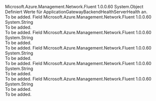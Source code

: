 <Type Name="ApplicationGatewayBackendHealthServerHealth" FullName="Microsoft.Azure.Management.Network.Fluent.Models.ApplicationGatewayBackendHealthServerHealth">
  <TypeSignature Language="C#" Value="public static class ApplicationGatewayBackendHealthServerHealth" />
  <TypeSignature Language="ILAsm" Value=".class public auto ansi abstract sealed beforefieldinit ApplicationGatewayBackendHealthServerHealth extends System.Object" />
  <TypeSignature Language="DocId" Value="T:Microsoft.Azure.Management.Network.Fluent.Models.ApplicationGatewayBackendHealthServerHealth" />
  <TypeSignature Language="VB.NET" Value="Public Class ApplicationGatewayBackendHealthServerHealth" />
  <TypeSignature Language="F#" Value="type ApplicationGatewayBackendHealthServerHealth = class" />
  <AssemblyInfo>
    <AssemblyName>Microsoft.Azure.Management.Network.Fluent</AssemblyName>
    <AssemblyVersion>1.0.0.60</AssemblyVersion>
  </AssemblyInfo>
  <Base>
    <BaseTypeName>System.Object</BaseTypeName>
  </Base>
  <Interfaces />
  <Docs>
    <summary>
            Definiert Werte für ApplicationGatewayBackendHealthServerHealth an.
            </summary>
    <remarks>To be added.</remarks>
  </Docs>
  <Members>
    <Member MemberName="Down">
      <MemberSignature Language="C#" Value="public const string Down;" />
      <MemberSignature Language="ILAsm" Value=".field public static literal string Down" />
      <MemberSignature Language="DocId" Value="F:Microsoft.Azure.Management.Network.Fluent.Models.ApplicationGatewayBackendHealthServerHealth.Down" />
      <MemberSignature Language="VB.NET" Value="Public Const Down As String " />
      <MemberSignature Language="F#" Value="val mutable Down : string" Usage="Microsoft.Azure.Management.Network.Fluent.Models.ApplicationGatewayBackendHealthServerHealth.Down" />
      <MemberType>Field</MemberType>
      <AssemblyInfo>
        <AssemblyName>Microsoft.Azure.Management.Network.Fluent</AssemblyName>
        <AssemblyVersion>1.0.0.60</AssemblyVersion>
      </AssemblyInfo>
      <ReturnValue>
        <ReturnType>System.String</ReturnType>
      </ReturnValue>
      <Docs>
        <summary>To be added.</summary>
        <remarks>To be added.</remarks>
      </Docs>
    </Member>
    <Member MemberName="Draining">
      <MemberSignature Language="C#" Value="public const string Draining;" />
      <MemberSignature Language="ILAsm" Value=".field public static literal string Draining" />
      <MemberSignature Language="DocId" Value="F:Microsoft.Azure.Management.Network.Fluent.Models.ApplicationGatewayBackendHealthServerHealth.Draining" />
      <MemberSignature Language="VB.NET" Value="Public Const Draining As String " />
      <MemberSignature Language="F#" Value="val mutable Draining : string" Usage="Microsoft.Azure.Management.Network.Fluent.Models.ApplicationGatewayBackendHealthServerHealth.Draining" />
      <MemberType>Field</MemberType>
      <AssemblyInfo>
        <AssemblyName>Microsoft.Azure.Management.Network.Fluent</AssemblyName>
        <AssemblyVersion>1.0.0.60</AssemblyVersion>
      </AssemblyInfo>
      <ReturnValue>
        <ReturnType>System.String</ReturnType>
      </ReturnValue>
      <Docs>
        <summary>To be added.</summary>
        <remarks>To be added.</remarks>
      </Docs>
    </Member>
    <Member MemberName="Partial">
      <MemberSignature Language="C#" Value="public const string Partial;" />
      <MemberSignature Language="ILAsm" Value=".field public static literal string Partial" />
      <MemberSignature Language="DocId" Value="F:Microsoft.Azure.Management.Network.Fluent.Models.ApplicationGatewayBackendHealthServerHealth.Partial" />
      <MemberSignature Language="VB.NET" Value="Public Const Partial As String " />
      <MemberSignature Language="F#" Value="val mutable Partial : string" Usage="Microsoft.Azure.Management.Network.Fluent.Models.ApplicationGatewayBackendHealthServerHealth.Partial" />
      <MemberType>Field</MemberType>
      <AssemblyInfo>
        <AssemblyName>Microsoft.Azure.Management.Network.Fluent</AssemblyName>
        <AssemblyVersion>1.0.0.60</AssemblyVersion>
      </AssemblyInfo>
      <ReturnValue>
        <ReturnType>System.String</ReturnType>
      </ReturnValue>
      <Docs>
        <summary>To be added.</summary>
        <remarks>To be added.</remarks>
      </Docs>
    </Member>
    <Member MemberName="Unknown">
      <MemberSignature Language="C#" Value="public const string Unknown;" />
      <MemberSignature Language="ILAsm" Value=".field public static literal string Unknown" />
      <MemberSignature Language="DocId" Value="F:Microsoft.Azure.Management.Network.Fluent.Models.ApplicationGatewayBackendHealthServerHealth.Unknown" />
      <MemberSignature Language="VB.NET" Value="Public Const Unknown As String " />
      <MemberSignature Language="F#" Value="val mutable Unknown : string" Usage="Microsoft.Azure.Management.Network.Fluent.Models.ApplicationGatewayBackendHealthServerHealth.Unknown" />
      <MemberType>Field</MemberType>
      <AssemblyInfo>
        <AssemblyName>Microsoft.Azure.Management.Network.Fluent</AssemblyName>
        <AssemblyVersion>1.0.0.60</AssemblyVersion>
      </AssemblyInfo>
      <ReturnValue>
        <ReturnType>System.String</ReturnType>
      </ReturnValue>
      <Docs>
        <summary>To be added.</summary>
        <remarks>To be added.</remarks>
      </Docs>
    </Member>
    <Member MemberName="Up">
      <MemberSignature Language="C#" Value="public const string Up;" />
      <MemberSignature Language="ILAsm" Value=".field public static literal string Up" />
      <MemberSignature Language="DocId" Value="F:Microsoft.Azure.Management.Network.Fluent.Models.ApplicationGatewayBackendHealthServerHealth.Up" />
      <MemberSignature Language="VB.NET" Value="Public Const Up As String " />
      <MemberSignature Language="F#" Value="val mutable Up : string" Usage="Microsoft.Azure.Management.Network.Fluent.Models.ApplicationGatewayBackendHealthServerHealth.Up" />
      <MemberType>Field</MemberType>
      <AssemblyInfo>
        <AssemblyName>Microsoft.Azure.Management.Network.Fluent</AssemblyName>
        <AssemblyVersion>1.0.0.60</AssemblyVersion>
      </AssemblyInfo>
      <ReturnValue>
        <ReturnType>System.String</ReturnType>
      </ReturnValue>
      <Docs>
        <summary>To be added.</summary>
        <remarks>To be added.</remarks>
      </Docs>
    </Member>
  </Members>
</Type>
